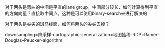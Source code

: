 对于两头是弯曲的中间是平直的lane group，中间部分较长，如何计算得到平直的方向向量？直接取中间点。这种是可以使用binary-search来进行解决的



对于两头是尖尖的斑马线面，如何将两头的尖尖去掉？



downsampling=降采样-cartographic-generalization=地图抽稀-RDP=Ramer–Douglas–Peucker-algorithm
